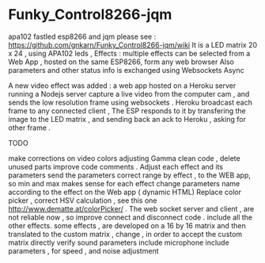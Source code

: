 # Funky_Control8266-jqm
apa102  fastled esp8266 and jqm
please see : https://github.com/gnkarn/Funky_Control8266-jqm/wiki
It is a LED matrix  20 x 24 , using APA102 leds , 
Effects : multiple effects can be selected from a Web App , hosted on the same ESP8266, form any web browser
Also parameters and other status info is exchanged using Websockets Async

A new video effect was added  : a web app hosted on a Heroku server running a Nodejs server capture a live video from the computer cam , and sends  the low resolution frame using websockets .
Heroku broadcast each frame to any connected client , The ESP responds to it by transfering the image to the LED matrix , and sending back an ack to Heroku , asking for other frame .

TODO

make corrections on video colors adjusting Gamma
clean code , delete unused parts
improve code comments .
Adjust each effect and its parameters
send the parameters correct range by effect , to the WEB app, so min and max makes sense for each effect
change parameters name according to the effect on the Web app ( dynamic HTML)
Replace color picker , correct HSV calculation , see this one http://www.dematte.at/colorPicker/ .
The web socket server and client , are not reliable now , so improve connect and disconnect code .
include all the other effects.
some effects , are developed on a 16 by 16 matrix and then translated to the custom matrix , change , in order to accept the custom matrix directly
verify sound parameters
include microphone
include parameters , for speed , and noise adjustment


